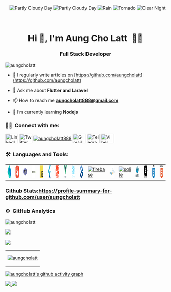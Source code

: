 <p align="right">
    <img src="https://bmcdn.nl/assets/weather-icons/v2.0/line/clear-day.svg" alt="Partly Cloudy Day" height="48"/>
    <img src="https://bmcdn.nl/assets/weather-icons/v2.0/line/partly-cloudy-day.svg" alt="Partly Cloudy Day" height="48"/>
    <img src="https://bmcdn.nl/assets/weather-icons/v2.0/line/rain.svg" alt="Rain" height="48"/>
    <img src="https://bmcdn.nl/assets/weather-icons/v2.0/line/tornado.svg" alt="Tornado" height="48"/>
    <img src="https://bmcdn.nl/assets/weather-icons/v2.0/line/clear-night.svg" alt="Clear Night" height="48"/>
</p>
<!--  <p>
  <a href="https://count.getloli.com/"><img src="https://count.getloli.com/get/@:AprilViolet?theme=moebooru"></a>
  <img src="https://weather-icon.journeyad.repl.co/@shenzhen?v=1" align="right">
</p> -->
<br/>
<h1 align="center">Hi 👋, I'm Aung Cho Latt<span float="right">&nbsp;&nbsp;👨‍💻</span></h1>
<h3 align="center">Full Stack Developer</h3>

<p align="left"> <img src="https://komarev.com/ghpvc/?username=aungcholatt&label=Profile%20views&color=0e75b6&style=flat" alt="aungcholatt" /> </p>

<!-------- No yet------
- 👨‍💻 All of my projects are available at [https://www.facebook.com/profile.php?id=100009292796950](https://www.facebook.com/profile.php?id=100009292796950) 
------->

<!-- - 🔭 I’m currently working on https://www.kioskthailand.com/ -->

- 📝 I regularly write articles on [https://github.com/aungcholatt](https://github.com/aungcholatt)

- 💬 Ask me about **Flutter and Laravel**

- 📫 How to reach me **aungcholatt888@gmail.com**

- 🌱 I’m currently learning **Nodejs**

<!-- <p align="">
- ⚡ Fun fact **Self taught individual with more than 3 year of experience.**
</p> -->


<!--   <p>
  Liked some of my work? Buy me a coffee (or more likely a beer)

<a href="https://www.buymeacoffee.com/hoc081098" target="_blank"><img src="https://cdn.buymeacoffee.com/buttons/v2/default-blue.png" alt="Buy Me A Coffee" height=64></a>
</p> -->
<h3 align="left">🤝🏻 &nbsp;Connect with me:</h3>
<p align="left">
  <a href="https://www.linkedin.com/in/aungcho-latt-580755243/" target="blank"><img align="center" src="https://edent.github.io/SuperTinyIcons/images/svg/linkedin.svg"  title="LinkedIn" height="30" width="40"/></a>
   <a href="https://twitter.com/LattAungcho" target="blank"><img align="center" src="https://edent.github.io/SuperTinyIcons/images/svg/twitter.svg" title="Twitter" height="30" width="40"/></a>
<a href="https://www.facebook.com/profile.php?id=100009292796950" target="blank"><img align="center" src="https://raw.githubusercontent.com/rahuldkjain/github-profile-readme-generator/master/src/images/icons/Social/facebook.svg" alt="aungcholatt888" height="30" width="40" /></a>
<a href="https://aungcholatt888@gmail.com" target="blank"><img align="center" src="https://edent.github.io/SuperTinyIcons/images/svg/gmail.svg" title="Gmail" height="30" width="40"/></a>
  <a href="https://t.me/AungChoLatt" target="blank"><img align="center" src="https://edent.github.io/SuperTinyIcons/images/svg/telegram.svg" title="Telegram" height="30" width="40"/><a/>
    <a href="viber://contact?number=%2B959453391177" target="blank"><img align="center" src="https://edent.github.io/SuperTinyIcons/images/svg/viber.svg" title="Viber" height="30" width="40"/></a>
 </p>
  
<!--  <h3>Skills</h3> -->
<!-- [![ReactiveX](https://img.shields.io/badge/reactiveX-%23E4405F.svg?&style=for-the-badge)](https://github.com/ReactiveX/rxdart) -->
<!-- [![Kotlin](https://img.shields.io/badge/kotlin-%23FF5722.svg?&style=for-the-badge&logo=kotlin&logoColor=white)](https://github.com/Kotlin-Android-Open-Source)
[![Android](https://img.shields.io/badge/android-teal.svg?&style=for-the-badge&logo=android&logoColor=white")](https://github.com/Kotlin-Android-Open-Source) -->

<!-- [![Swift](https://img.shields.io/badge/swift-%23FFac45.svg?&style=for-the-badge&logo=swift&logoColor=white)](https://github.com/hoc081098/PhDownloader)
[![iOS](https://img.shields.io/badge/iOS-%23000000.svg?&style=for-the-badge&logo=ios&logoColor=white")](https://github.com/hoc081098/search-book-MVVM-MVI-RxSwift)
[![Flutter](https://img.shields.io/badge/flutter-%233498DB.svg?&style=for-the-badge&logo=flutter&logoColor=white)](https://github.com/hoc081098/rx_shared_preferences)
[![Dart](https://img.shields.io/badge/dart-%231DA1F2.svg?&style=for-the-badge&logo=dart&logoColor=white)](https://pub.dev/packages/disposebag) -->

<!-- ![JavaScript](https://img.shields.io/badge/-JavaScript-05122A?style=flat&logo=javascript)
![Node.js](https://img.shields.io/badge/-Node.js-05122A?style=flat&logo=node.js)
![React](https://img.shields.io/badge/-React-05122A?style=flat&logo=react)
![C++](https://img.shields.io/badge/-C++-05122A?style=flat&logo=C%2B%2B&logoColor=00599C)
![Visual Studio Code](https://img.shields.io/badge/-Visual%20Studio%20Code-05122A?style=flat&logo=visual-studio-code&logoColor=007ACC) -->
<h3 align="left">🛠 &nbsp;Languages and Tools:</h3>
<p align="center"> 
<table>
  <tr>
  <td>
 <a href="https://developer.mozilla.org/en-US/docs/Web/Dart" target="_blank"><img src="https://raw.githubusercontent.com/devicons/devicon/master/icons/dart/dart-original.svg" alt="dart" width="40" height="40"/></a> 
   </td>
     <td>
 <a href="https://developer.mozilla.org/en-US/docs/Web/Swift" target="_blank"><img src="https://raw.githubusercontent.com/devicons/devicon/master/icons/swift/swift-original.svg" alt="swift" width="40" height="40"/></a> 
   </td>
    <td>
<a href="https://www.php.net" target="_blank"><img src="https://raw.githubusercontent.com/devicons/devicon/master/icons/php/php-original.svg" alt="php" width="40" height="40"/></a> 
  </td>
    <td>
      <a href="https://nodejs.org" target="_blank"><img src="https://raw.githubusercontent.com/devicons/devicon/master/icons/nodejs/nodejs-original-wordmark.svg" alt="nodejs" width="40" height="40"/> </a>
    </td>
  <td>
 <a href="https://developer.mozilla.org/en-US/docs/Web/JavaScript" target="_blank"><img src="https://raw.githubusercontent.com/devicons/devicon/master/icons/javascript/javascript-original.svg" alt="javascript" width="40" height="40"/></a> 
   </td>
    <td>
 <a href="https://developer.mozilla.org/en-US/docs/Web/Flutter" target="_blank"><img src="https://raw.githubusercontent.com/devicons/devicon/master/icons/flutter/flutter-original.svg" alt="flutter" width="40" height="40"/></a> 
   </td>
     <td>
 <a href="https://laraval.com" target="_blank"><img src="https://raw.githubusercontent.com/devicons/devicon/master/icons/laravel/laravel-plain-wordmark.svg" alt="laravel" width="40" height="40"/></a> 
   </td>
     <td>
   <a href="https://vuejs.org/" target="_blank"><img src="https://raw.githubusercontent.com/devicons/devicon/master/icons/vuejs/vuejs-original-wordmark.svg" alt="vuejs" width="40" height="40"/></a> 
    </td>
    <td>
      <a href="https://reactjs.org/" target="_blank"> <img src="https://raw.githubusercontent.com/devicons/devicon/master/icons/react/react-original-wordmark.svg" alt="react" width="40" height="40"/> </a>
    </td>
   <td>
  <a href="https://www.w3schools.com/cpp/" target="_blank"> <img src="https://raw.githubusercontent.com/devicons/devicon/master/icons/cplusplus/cplusplus-original.svg" alt="cplusplus" width="40" height="40"/> </a>
  </td>
   <td>
  <a href="https://firebase.google.com/" target="_blank"> <img src="https://www.vectorlogo.zone/logos/firebase/firebase-icon.svg" alt="firebase" width="40" height="40"/> </a> 
 </td>
   <td>
  <a href="https://www.mysql.com" target="_blank"><img src="https://raw.githubusercontent.com/devicons/devicon/master/icons/mysql/mysql-original-wordmark.svg" alt="mysql" width="40" height="40"/></a> 
   </td>
    <td>
      <a href="https://www.sqlite.org/" target="_blank"> <img src="https://www.vectorlogo.zone/logos/sqlite/sqlite-icon.svg" alt="sqlite" width="40" height="40"/> </a>
    </td>
    <td>
      <a href="https://www.docker.com/" target="_blank"> <img src="https://raw.githubusercontent.com/devicons/devicon/master/icons/docker/docker-original-wordmark.svg" alt="docker" width="40" height="40"/> </a>
    </td>
  <td>
 <a href="https://getbootstrap.com" target="_blank"><img src="https://raw.githubusercontent.com/devicons/devicon/master/icons/bootstrap/bootstrap-plain-wordmark.svg" alt="bootstrap" width="40" height="40"/></a> 
   </td>
  <td>
<a href="https://www.w3schools.com/css" target="_blank"><img src="https://raw.githubusercontent.com/devicons/devicon/master/icons/css3/css3-original-wordmark.svg" alt="css3" width="40" height="40"/></a>
   </td>
  <td>
 <a href="https://www.w3.org/html" target="_blank"><img src="https://raw.githubusercontent.com/devicons/devicon/master/icons/html5/html5-original-wordmark.svg" alt="html5" width="40" height="40"/></a>
  </td>
  </tr>
  </table>
</p>

<h3>Github Stats:<a href="https://profile-summary-for-github.com/user/aungcholatt">https://profile-summary-for-github.com/user/aungcholatt</a></h3>
 <h3 align="left">⚙️ &nbsp;GitHub Analytics</h3>
<p><img src="https://github-readme-streak-stats.herokuapp.com/?user=aungcholatt" alt="aungcholatt" /></p>

<!-- [![aungcholatt's github stats](https://github-readme-stats.vercel.app/api?username=aungcholatt&show_icons=true&show_icons=true&theme=buefy&count_private=true&cache_seconds=1800&line_height=24)](https://github.com/aungcholatt)
[![Top Langs](https://github-readme-stats.vercel.app/api/top-langs/?username=aungcholatt&show_icons=true&theme=buefy&layout=compact&cache_seconds=1800&langs_count=8)](https://github.com/aungcholatt)
[![aungcholatt's wakatime stats](https://github-readme-stats.vercel.app/api/wakatime?username=aungcholatt&layout=compact&bg_color=ffffff)](https://github.com/aungcholatt) -->
 <p align="left">
<a href="https://github.com/aungcholatt">
  <img height="180em" src="https://github-readme-stats-eight-theta.vercel.app/api?username=aungcholatt&show_icons=true&theme=buefy&include_all_commits=true&count_private=true"/></a>
    </p>
    <p align="left">
        <a href="https://github.com/aungcholatt">
  <img height="180em" src="https://github-readme-stats-eight-theta.vercel.app/api/top-langs/?username=aungcholatt&layout=compact"/>
</a>
</p>
<table>
  <tr>
  <td>
<p align="left"> <a href="https://.com"><img src="https://github-profile-trophy.vercel.app/?username=aungcholatt" alt="aungcholatt"/></a> </p>
 </td>
  </tr>
  </table>



[![aungcholatt's github activity graph](https://github-readme-activity-graph.cyclic.app/graph?username=aungcholatt&theme=github)](https://github.com/ashutosh00710/github-readme-activity-graph)

 <a href="https://commits.top/vietnam.html">
  <img src="http://iot.fbiego.com/api/v1/commits?user=aungcholatt&country=Myanmar&bg_color=#00FF00&text_color=fafafa&border_color=293035">
  </a>
  <a href="https://commits.top/vietnam_private.html">
  <img src="http://iot.fbiego.com/api/v1/commits?user=aungcholatt&country=Myanmar&bg_color=293035&text_color=fafafa&border_color=293035">
  </a>


